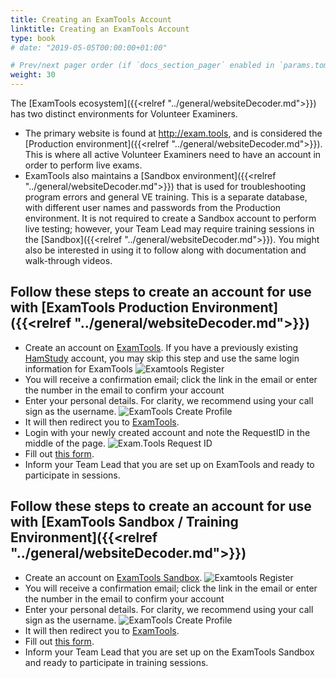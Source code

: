 ```yaml
---
title: Creating an ExamTools Account
linktitle: Creating an ExamTools Account
type: book
# date: "2019-05-05T00:00:00+01:00"

# Prev/next pager order (if `docs_section_pager` enabled in `params.toml`)
weight: 30
---
```

The [ExamTools ecosystem]({{<relref "../general/websiteDecoder.md">}}) has two distinct environments for Volunteer Examiners.  
* The primary website is found at http://exam.tools, and is considered the [Production environment]({{<relref "../general/websiteDecoder.md">}}).  This is where all active Volunteer Examiners need to have an account in order to perform live exams.  
* ExamTools also maintains a [Sandbox environment]({{<relref "../general/websiteDecoder.md">}}) that is used for troubleshooting program errors and general VE training.  This is a separate database, with different user names and passwords from the Production environment.  It is not required to create a Sandbox account to perform live testing; however, your Team Lead may require training sessions in the [Sandbox]({{<relref "../general/websiteDecoder.md">}}).  You might also be interested in using it to follow along with documentation and walk-through videos.

## Follow these steps to create an account for use with [ExamTools Production Environment]({{<relref "../general/websiteDecoder.md">}})

* Create an account on [ExamTools](https://exam.tools).  If you have a previously existing [HamStudy](https://hamstudy.org) account, you may skip this step and use the same login information for ExamTools
![Examtools Register](../images/examtoolsRegister.png)
* You will receive a confirmation email; click the link in the email or enter the number in the email to confirm your account
* Enter your personal details.  For clarity, we recommend using your call sign as the username.
![ExamTools Create Profile](../images/examtoolsCreateAccount.png)
* It will then redirect you to [ExamTools](https://exam.tools/portal/veLogin).
* Login with your newly created account and note the RequestID in the middle of the page.
![Exam.Tools Request ID](../images/examtoolsRequestID.png)
* Fill out [this form](https://forms.gle/cD9fTqv5ognik6XC9).
* Inform your Team Lead that you are set up on ExamTools and ready to participate in sessions.

## Follow these steps to create an account for use with [ExamTools Sandbox / Training Environment]({{<relref "../general/websiteDecoder.md">}})

* Create an account on [ExamTools Sandbox](https://examtools.dev). 
![Examtools Register](../images/examtoolsRegister.png)
* You will receive a confirmation email; click the link in the email or enter the number in the email to confirm your account
* Enter your personal details.  For clarity, we recommend using your call sign as the username.
![ExamTools Create Profile](../images/examtoolsCreateAccount.png)
* It will then redirect you to [ExamTools](https://examtools.dev/portal/veLogin).
* Fill out [this form](https://forms.gle/NiAeLFpX7R7E7NZC9).
* Inform your Team Lead that you are set up on the ExamTools Sandbox and ready to participate in training sessions.
